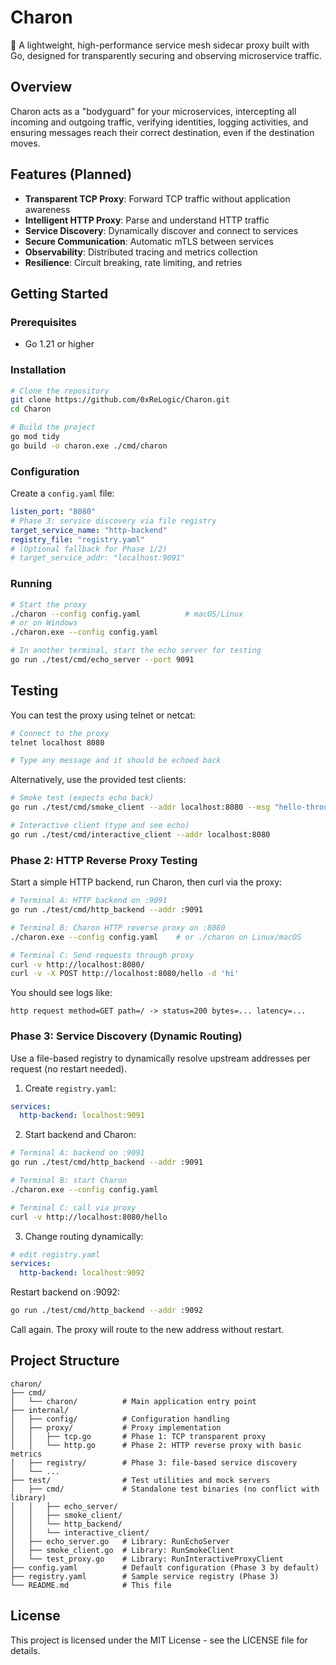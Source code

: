 # Charon

🔱 A lightweight, high-performance service mesh sidecar proxy built with Go, designed for transparently securing and observing microservice traffic.

## Overview

Charon acts as a "bodyguard" for your microservices, intercepting all incoming and outgoing traffic, verifying identities, logging activities, and ensuring messages reach their correct destination, even if the destination moves.

## Features (Planned)

- **Transparent TCP Proxy**: Forward TCP traffic without application awareness
- **Intelligent HTTP Proxy**: Parse and understand HTTP traffic
- **Service Discovery**: Dynamically discover and connect to services
- **Secure Communication**: Automatic mTLS between services
- **Observability**: Distributed tracing and metrics collection
- **Resilience**: Circuit breaking, rate limiting, and retries

## Getting Started

### Prerequisites

- Go 1.21 or higher

### Installation

```bash
# Clone the repository
git clone https://github.com/0xReLogic/Charon.git
cd Charon

# Build the project
go mod tidy
go build -o charon.exe ./cmd/charon
```

### Configuration

Create a `config.yaml` file:

```yaml
listen_port: "8080"
# Phase 3: service discovery via file registry
target_service_name: "http-backend"
registry_file: "registry.yaml"
# (Optional fallback for Phase 1/2)
# target_service_addr: "localhost:9091"
```

### Running

```bash
# Start the proxy
./charon --config config.yaml          # macOS/Linux
# or on Windows
./charon.exe --config config.yaml

# In another terminal, start the echo server for testing
go run ./test/cmd/echo_server --port 9091
```

## Testing

You can test the proxy using telnet or netcat:

```bash
# Connect to the proxy
telnet localhost 8080

# Type any message and it should be echoed back
```

Alternatively, use the provided test clients:

```bash
# Smoke test (expects echo back)
go run ./test/cmd/smoke_client --addr localhost:8080 --msg "hello-through-proxy\n"

# Interactive client (type and see echo)
go run ./test/cmd/interactive_client --addr localhost:8080
```

### Phase 2: HTTP Reverse Proxy Testing

Start a simple HTTP backend, run Charon, then curl via the proxy:

```bash
# Terminal A: HTTP backend on :9091
go run ./test/cmd/http_backend --addr :9091

# Terminal B: Charon HTTP reverse proxy on :8080
./charon.exe --config config.yaml    # or ./charon on Linux/macOS

# Terminal C: Send requests through proxy
curl -v http://localhost:8080/
curl -v -X POST http://localhost:8080/hello -d 'hi'
```

You should see logs like:

```
http request method=GET path=/ -> status=200 bytes=... latency=...
```

### Phase 3: Service Discovery (Dynamic Routing)

Use a file-based registry to dynamically resolve upstream addresses per request (no restart needed).

1) Create `registry.yaml`:

```yaml
services:
  http-backend: localhost:9091
```

2) Start backend and Charon:

```bash
# Terminal A: backend on :9091
go run ./test/cmd/http_backend --addr :9091

# Terminal B: start Charon
./charon.exe --config config.yaml

# Terminal C: call via proxy
curl -v http://localhost:8080/hello
```

3) Change routing dynamically:

```yaml
# edit registry.yaml
services:
  http-backend: localhost:9092
```

Restart backend on :9092:

```bash
go run ./test/cmd/http_backend --addr :9092
```

Call again. The proxy will route to the new address without restart.

## Project Structure

```
charon/
├── cmd/
│   └── charon/          # Main application entry point
├── internal/
│   ├── config/          # Configuration handling
│   ├── proxy/           # Proxy implementation
│   │   ├── tcp.go       # Phase 1: TCP transparent proxy
│   │   └── http.go      # Phase 2: HTTP reverse proxy with basic metrics
│   ├── registry/        # Phase 3: file-based service discovery
│   └── ...
├── test/                # Test utilities and mock servers
│   ├── cmd/             # Standalone test binaries (no conflict with library)
│   │   ├── echo_server/
│   │   ├── smoke_client/
│   │   └── http_backend/
│   │   └── interactive_client/
│   ├── echo_server.go   # Library: RunEchoServer
│   ├── smoke_client.go  # Library: RunSmokeClient
│   └── test_proxy.go    # Library: RunInteractiveProxyClient
├── config.yaml          # Default configuration (Phase 3 by default)
├── registry.yaml        # Sample service registry (Phase 3)
└── README.md            # This file
```

## License

This project is licensed under the MIT License - see the LICENSE file for details.
